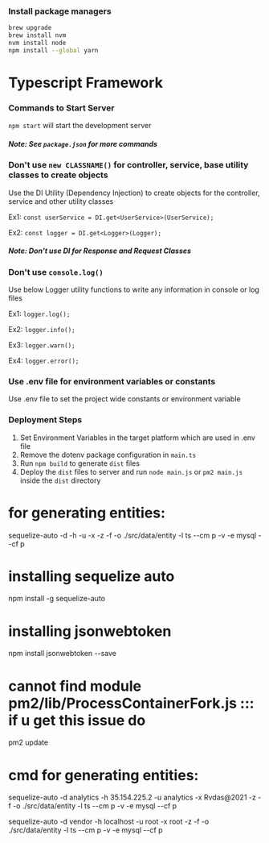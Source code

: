 ### Install package managers
 
```sh
brew upgrade
brew install nvm
nvm install node
npm install --global yarn
```

# Typescript Framework

### Commands to Start Server
`npm start` will start the development server

##### Note: See `package.json` for more commands

### Don't use `new CLASSNAME()` for controller, service, base utility classes to create objects
Use the DI Utility (Dependency Injection) to create objects for the controller, service and other utility classes

Ex1: `const userService = DI.get<UserService>(UserService); `

Ex2: `const logger = DI.get<Logger>(Logger);`

##### Note: Don't use DI for Response and Request Classes

### Don't use `console.log()`
Use below Logger utility functions to write any information in console or log files

Ex1: `logger.log();`

Ex2: `logger.info();`

Ex3: `logger.warn();`

Ex4: `logger.error();`


### Use .env file for environment variables or constants
Use .env file to set the project wide constants or environment variable


### Deployment Steps
1. Set Environment Variables in the target platform which are used in .env file
2. Remove the dotenv package configuration in `main.ts`
3. Run `npm build` to generate `dist` files
4. Deploy the `dist` files to server and run `node main.js` or `pm2 main.js` inside the `dist` directory


for generating entities:
=========================
sequelize-auto -d <dbname> -h <host> -u <username> -x <password> -z -f -o ./src/data/entity -l ts --cm p -v -e mysql --cf p

installing sequelize auto
=========================
npm install -g sequelize-auto

installing jsonwebtoken
========================
npm install jsonwebtoken --save

cannot find module pm2/lib/ProcessContainerFork.js ::: if u get this issue do
========================================================================
pm2 update

cmd for generating entities:
==============================
sequelize-auto -d analytics -h 35.154.225.2 -u analytics -x Rvdas@2021 -z -f -o ./src/data/entity -l ts --cm p -v -e mysql --cf p

sequelize-auto -d vendor -h localhost -u root -x root -z -f -o ./src/data/entity -l ts --cm p -v -e mysql --cf p